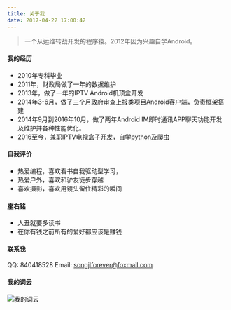 ```yaml
---
title: 关于我
date: 2017-04-22 17:00:42
---
```


>一个从运维转战开发的程序猿。2012年因为兴趣自学Android。

#### 我的经历
- 2010年专科毕业
- 2011年，财政局做了一年的数据维护
- 2013年，做了一年的IPTV Android机顶盒开发
- 2014年3-6月，做了三个月政府审查上报类项目Android客户端，负责框架搭建
- 2014年9月到2016年10月，做了两年Android IM即时通讯APP聊天功能开发及维护并各种性能优化。
- 2016至今，兼职IPTV电视盒子开发，自学python及爬虫

#### 自我评价
- 热爱编程，喜欢看书自我驱动型学习，
- 热爱户外，喜欢和驴友徒步穿越
- 喜欢摄影，喜欢用镜头留住精彩的瞬间

#### 座右铭

- 人丑就要多读书
- 在你有钱之前所有的爱好都应该是赚钱

#### 联系我

QQ:	840418528
Email:	songjlforever@foxmail.com

#### 我的词云

![我的词云](http://othg5ggzi.bkt.clouddn.com/%E6%88%91%E7%9A%84%E8%AF%8D%E4%BA%91.png)

